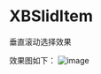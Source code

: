 # XBSlidItem
垂直滚动选择效果

效果图如下：
 ![image](https://github.com/xxblsx/XBSlidItem/blob/master/XBSlidItem/XBSlidItem.gif)
